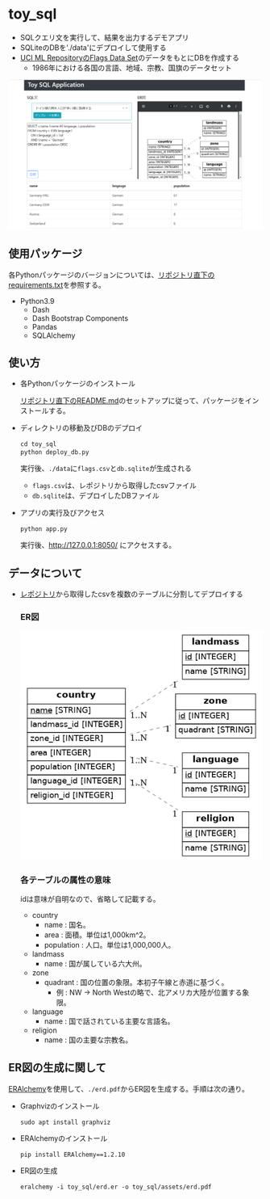 # toy_sql

* SQLクエリ文を実行して、結果を出力するデモアプリ
* SQLiteのDBを'./data'にデプロイして使用する
* [UCI ML RepositoryのFlags Data Set](https://archive.ics.uci.edu/ml/datasets/Flags)のデータをもとにDBを作成する
  * 1986年における各国の言語、地域、宗教、国旗のデータセット

![アプリの画面](./img/screen_shot.png)

## 使用パッケージ

各Pythonパッケージのバージョンについては、[リポジトリ直下のrequirements.txt](../requirements.txt)を参照する。

* Python3.9
  * Dash
  * Dash Bootstrap Components
  * Pandas
  * SQLAlchemy

## 使い方

* 各Pythonパッケージのインストール

  [リポジトリ直下のREADME.md](../README.md)のセットアップに従って、パッケージをインストールする。

* ディレクトリの移動及びDBのデプロイ

  ```
  cd toy_sql
  python deploy_db.py
  ```
  実行後、`./data`に`flags.csv`と`db.sqlite`が生成される
  * `flags.csv`は、レポジトリから取得したcsvファイル
  * `db.sqlite`は、デプロイしたDBファイル

* アプリの実行及びアクセス

  ```
  python app.py
  ```

  実行後、http://127.0.0.1:8050/ にアクセスする。

## データについて

* [レポジトリ](https://archive.ics.uci.edu/ml/datasets/Flags)から取得したcsvを複数のテーブルに分割してデプロイする

  ### ER図

  ![ER図](./img/erd.png)

  ### 各テーブルの属性の意味

  idは意味が自明なので、省略して記載する。

  * country
    * name : 国名。
    * area : 面積。単位は1,000km^2。
    * population : 人口。単位は1,000,000人。
  * landmass
    * name : 国が属している六大州。
  * zone
    * quadrant : 国の位置の象限。本初子午線と赤道に基づく。
      * 例 : NW → North Westの略で、北アメリカ大陸が位置する象限。
  * language
    * name : 国で話されている主要な言語名。
  * religion
    * name : 国の主要な宗教名。


## ER図の生成に関して

  [ERAlchemy](https://github.com/Alexis-benoist/eralchemy)を使用して、`./erd.pdf`からER図を生成する。手順は次の通り。

  * Graphvizのインストール

    ```
    sudo apt install graphviz
    ```
    
  * ERAlchemyのインストール

    ```
    pip install ERAlchemy==1.2.10
    ```

  * ER図の生成

    ```
    eralchemy -i toy_sql/erd.er -o toy_sql/assets/erd.pdf
    ```